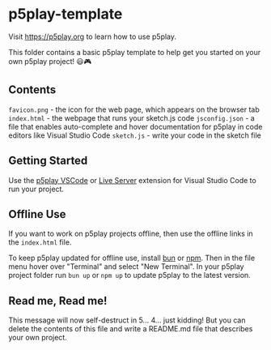 # p5play-template

Visit <https://p5play.org> to learn how to use p5play.

This folder contains a basic p5play template to help get you started on your own p5play project! 😃🎮

## Contents

`favicon.png` - the icon for the web page, which appears on the browser tab
`index.html` - the webpage that runs your sketch.js code
`jsconfig.json` - a file that enables auto-complete and hover documentation for p5play in code editors like Visual Studio Code
`sketch.js` - write your code in the sketch file

## Getting Started

Use the [p5play VSCode](https://marketplace.visualstudio.com/items?itemName=quinton-ashley.p5play-vscode) or [Live Server](https://marketplace.visualstudio.com/items?itemName=ritwickdey.LiveServer) extension for Visual Studio Code to run your project.

## Offline Use

If you want to work on p5play projects offline, then use the offline links in the `index.html` file.

To keep p5play updated for offline use, install [bun](https://bun.sh/) or [npm](https://nodejs.org). Then in the file menu hover over "Terminal" and select "New Terminal". In your p5play project folder run `bun up` or `npm up` to update p5play to the latest version.

## Read me, Read me!

This message will now self-destruct in 5... 4... just kidding! But you can delete the contents of this file and write a README.md file that describes your own project.
